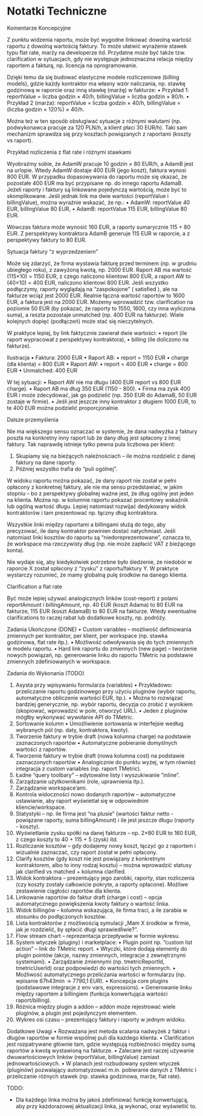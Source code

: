 # Notatki Techniczne

Komentarze Koncepcyjne

Z punktu widzenia raportu, może być wygodne linkować dowolną wartość raportu z dowolną wartością faktury. To może ułatwić wyrażenie stawek typu flat rate, marży na developerze itd. Przydatne może być także tzw. clarification w sytuacjach, gdy nie występuje jednoznaczna relacja między raportem a fakturą, np. licencja na oprogramowanie.

Dzięki temu da się budować elastyczne modele rozliczeniowe (billing models), gdzie każdy kontraktor ma własny wzór naliczania, np. stawkę godzinową w raporcie oraz inną stawkę (marżę) w fakturze:
• Przykład 1:
reportValue = liczba godzin × 40/h,
billingValue = liczba godzin × 80/h.
• Przykład 2 (marża):
reportValue = liczba godzin × 40/h,
billingValue = (liczba godzin × 120%) × 40/h.

Można też w ten sposób obsługiwać sytuacje z różnymi walutami (np. podwykonawca pracuje za 120 PLN/h, a klient płaci 30 EUR/h). Taki sam mechanizm sprawdza się przy kosztach powiązanych z raportami (koszty vs raport).

Przykład rozliczenia z flat rate i różnymi stawkami

Wyobraźmy sobie, że AdamW pracuje 10 godzin × 80 EUR/h, a AdamB jest na urlopie. Wtedy AdamW dostaje 400 EUR (jego koszt), faktura wynosi 800 EUR. W przypadku dopasowywania do raportu może się okazać, że pozostałe 400 EUR ma być przypisane np. do innego raportu AdamaB. Jeżeli raporty i faktury są linkowane pojedynczą wartością, może być to skomplikowane. Jeśli jednak link ma dwie wartości (reportValue i billingValue), można wyraźnie wskazać, że np.:
• AdamW: reportValue 40 EUR, billingValue 80 EUR,
• AdamB: reportValue 115 EUR, billingValue 80 EUR.

Wówczas faktura może wynosić 160 EUR, a raporty sumarycznie 115 + 80 EUR. Z perspektywy kontraktora AdamB generuje 115 EUR w raporcie, a z perspektywy faktury to 80 EUR.

Sytuacja faktury “z wyprzedzeniem”

Może się zdarzyć, że firma wystawia fakturę przed terminem (np. w grudniu ubiegłego roku), z zawyżoną kwotą, np. 2000 EUR. Raport AB ma wartość (115×10) = 1150 EUR, z czego naliczono klientowi 800 EUR, a raport AW to (40×10) = 400 EUR, naliczono klientowi 800 EUR. Jeśli wszystko podłączymy, raporty wyglądają na “zaspokojone” ( satisfied ), ale na fakturze wciąż jest 2000 EUR. Realnie łączna wartość raportów to 1600 EUR, a faktura jest na 2000 EUR. Możemy wprowadzić tzw. clarification na poziomie 50 EUR (by pokazać, że raporty to 1550, 1600, czy inna wyliczona suma), a reszta pozostaje unmatched (np. 400 EUR na fakturze). Wiele kolejnych dopięć (podłączeń) może stać się nieczytelnych.

W praktyce lepiej, by link faktycznie zawierał dwie wartości:
• report (ile raport wypracował z perspektywy kontraktora),
• billing (ile doliczono na fakturze).

Ilustracja
• Faktura: 2000 EUR
• Raport AB:
• report = 1150 EUR
• charge (dla klienta) = 800 EUR
• Raport AW:
• report = 400 EUR
• charge = 800 EUR
• Unmatched: 400 EUR

W tej sytuacji:
• Raport AW nie ma długu (400 EUR report vs 800 EUR charge).
• Raport AB ma dług 350 EUR (1150 - 800).
• Firma ma zysk 400 EUR i może zdecydować, jak go podzielić (np. 350 EUR do AdamaB, 50 EUR zostaje w firmie).
• Jeśli jest jeszcze inny kontraktor z długiem 1000 EUR, to te 400 EUR można podzielić proporcjonalnie.

Dalsze przemyślenia

Nie ma większego sensu oznaczać w systemie, że dana nadwyżka z faktury poszła na konkretny inny raport lub że dany dług jest spłacony z innej faktury. Tak naprawdę istnieje tylko pewna pula liczbowa per klient:

1. Skupiamy się na bieżących należnościach – ile można rozdzielić z danej faktury na dane raporty.
2. Później wszystko trafia do “puli ogólnej”.

W widoku raportu można pokazać, że dany raport nie został w pełni opłacony z konkretnej faktury, ale nie ma sensu przedstawiać, w jakim stopniu – bo z perspektywy globalnej ważne jest, że dług ogólny jest jeden na klienta. Można np. w kolumnie raportu pokazać procentowy wskaźnik lub ogólną wartość długu. Lepiej natomiast rozwijać dedykowany widok kontraktorów i tam prezentować np. łączny dług kontraktora.

Wszystkie linki między raportami a billingami służą do tego, aby precyzować, ile dany kontraktor powinien dostać natychmiast. Jeśli natomiast linki kosztów do raportu są “niedoreprezentowane”, oznacza to, że workspace ma rzeczywisty dług (np. nie może zapłacić VAT z bieżącego konta).

Nie wydaje się, aby kiedykolwiek potrzebne było śledzenie, że niedobór w raporcie X został spłacony z “zysku” z raportu/faktury Y. W praktyce wystarczy rozumieć, że mamy globalną pulę środków na danego klienta.

Clarification a flat rate

Być może lepiej używać analogicznych linków (cost-report) z polami reportAmount i billingAmount, np. 40 EUR (koszt Adama) to 80 EUR na fakturze, 115 EUR (koszt AdamaB) to 80 EUR na fakturze. Wtedy ewentualne clarifications to raczej rabat lub dodatkowe koszty, np. podróży.

Zadania Ukończone (DONE)
• Custom variables – możliwość definiowania zmiennych per kontraktor, per klient, per workspace (np. stawka godzinowa, flat rate itp.).
• Możliwość odwoływania się do tych zmiennych w modelu raportu.
• Hard link raportu do zmiennych (new page) – tworzenie nowych powiązań, np. generowanie linku do raportu TMetric na podstawie zmiennych zdefiniowanych w workspace.

Zadania do Wykonania (TODO)

1. Asysta przy wpisywaniu formularza (variables)
   • Przykładowo: przeliczanie raportu godzinowego przy użyciu pluginów (wybór raportu, automatyczne obliczenie wartości EUR, itp.).
   • Można to rozwiązać bardziej generycznie, np. wybór raportu, decyzja co zrobić z wynikiem (skopiować, wprowadzić w pole, otworzyć URL).
   • Jeden z pluginów mógłby wykonywać wywołanie API do TMetric.
2. Sortowanie kolumn
   • Umożliwienie sortowania w interfejsie według wybranych pól (np. daty, kontraktora, kwoty).
3. Tworzenie faktury w trybie draft (nowa kolumna charge) na podstawie zaznaczonych raportów
   • Automatyczne pobieranie domyślnych wartości z raportów.
4. Tworzenie faktury w trybie draft (nowa kolumna cost) na podstawie zaznaczonych raportów
   • Analogicznie do punktu wyżej, w tym również integracja z custom variables (np. raport TMetric).
5. Ładne “query toolbary” – edytowalne listy i wyszukiwanie “inline”.
6. Zarządzanie użytkownikami (role, uprawnienia itp.).
7. Zarządzanie workspace’ami.
8. Kontrola widoczności nowo dodanych raportów – automatyczne ustawianie, aby raport wyświetlał się w odpowiednim kliencie/workspace.
9. Statystyki – np. ile firma jest “na plusie” (wartości faktur netto - powiązane raporty, suma billingAmount) i ile jest jeszcze długu (raporty - koszty).
10. Wyświetlanie zysku spółki na danej fakturze – np. 2×80 EUR to 160 EUR, z czego koszty to 40 + 115 + 5 (zysk) itd.
11. Rozliczanie kosztów – gdy dodajemy nowy koszt, łączyć go z raportem i wizualnie zaznaczać, czy raport został w pełni opłacony.
12. Clarify kosztów (gdy koszt nie jest powiązany z konkretnym kontraktorem, albo to inny rodzaj kosztu) – można wprowadzić statusy jak clarified vs matched + kolumna clarified.
13. Widok kontraktora – prezentujący jego zarobki, raporty, stan rozliczenia (czy koszty zostały całkowicie pokryte, a raporty opłacone). Możliwe zestawienie ciągłości raportów dla klienta.
14. Linkowanie raportów do faktur draft (charge i cost) – opcja automatycznego powiększenia kwoty faktury o wartość linka.
15. Widok billingów – kolumna wskazująca, ile firma traci, a ile zarabia w stosunku do podłączonych kosztów.
16. Lista kontraktorów z możliwością symulacji „Mam X środków w firmie, jak je rozdzielić, by spłacić długi sprawiedliwie?”.
17. Flow stream chart – reprezentacja przepływów w formie wykresu.
18. System wtyczek (pluginy) i marketplace:
    • Plugin point np. “custom list action” – link do TMetric report.
    • Wtyczki, które dodają elementy do plugin pointów (akcje, nazwy zmiennych, integracje z zewnętrznymi systemami).
    • Zarządzanie zmiennymi (np. tmetricReportId, tmetricUserId) oraz podpowiedzi do wartości tych zmiennych.
    • Możliwość automatycznego przeliczania wartości w formularzu (np. wpisanie 67h43min → 7790,1 EUR).
    • Koncepcja core plugins (podstawowe integracje z env vars, expressions).
    • Generowanie linku między raportem a billingiem (funkcja konwertująca wartości raport/billing).
19. Różnica między plugin a addon – addon może rejestrować wiele pluginów, a plugin jest pojedynczym elementem.
20. Wykres osi czasu – prezentujący faktury i raporty w jednym widoku.

Dodatkowe Uwagi
• Rozważana jest metoda scalania nadwyżek z faktur i długów raportów w formie wspólnej puli dla każdego klienta.
• Clarification jest rozpatrywane głównie tam, gdzie występują rozbieżności między sumą raportów a kwotą wystawioną na fakturze.
• Zalecane jest raczej używanie dwuwartościowych linków (reportValue, billingValue) zamiast jednowartościowych.
• W planach jest rozbudowany system wtyczek (pluginów) pozwalający automatyzować m.in. pobieranie danych z TMetric i przeliczanie różnych stawek (np. stawka godzinowa, marże, flat rate).

TODO:

- Dla każdego linka można by jakoś zdefiniować funkcję konwertującą, aby przy każdorazowej aktualizacji linka, ją wykonać, oraz wyświetlić to.
